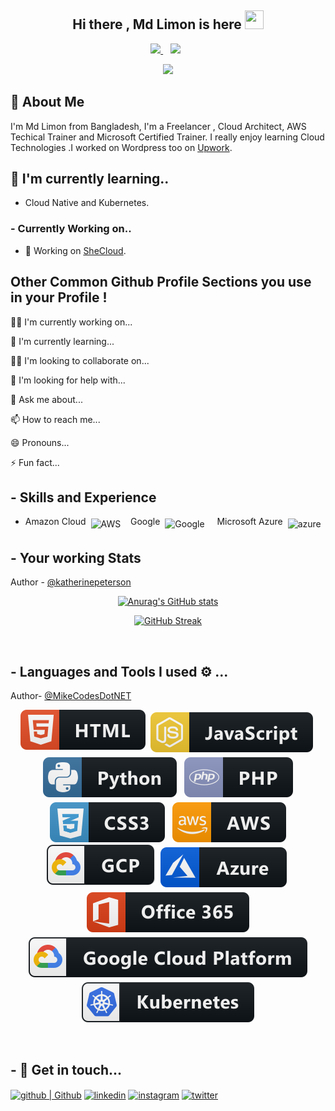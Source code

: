 
<div align="center"> 
   <h2 align="center">Hi there , Md Limon is here <img src="https://github.com/RobinaMirbahar/RobinaMirbahar/blob/main/ProfileImages/Hi-Robina.gif" height="30" width="30"> </h2></div>
   
<p align='center'>
   <p align='center'>
   <a href="https://www.linkedin.com/in/robina-mallah/"><img height="30" src="https://github.com/RobinaMirbahar/RobinaMirbahar/blob/main/SVG/Social/linkedin-icon-2.svg">                </a>&nbsp;&nbsp;
    <a href="https://twitter.com/robinamirbahar"><img height="30" src="https://github.com/RobinaMirbahar/RobinaMirbahar/blob/main/SVG/Social/twitter-6.svg"></a>&nbsp;&nbsp;
</p>
</p>

<p align='center'>
      <img align="center"><img src="https://github.com/sorkerlimon/Protfolio/blob/main/Images/MD%20LIMON.jpg">
</p>


## 🚀 About Me
I'm Md Limon from Bangladesh, I'm a Freelancer , Cloud Architect, AWS Techical Trainer and Microsoft Certified Trainer. I really enjoy learning Cloud Technologies .I worked on Wordpress too on [Upwork](https://www.upwork.com). 


## 🧠 I'm currently learning..
-   Cloud Native and Kubernetes.

### - Currently Working on..
- 🔭 Working on [SheCloud](https://github.com/SheCloud). 

## Other Common Github Profile Sections you use in your Profile !
👩‍💻 I'm currently working on...

🧠 I'm currently learning...

👯‍♀️ I'm looking to collaborate on...

🤔 I'm looking for help with...

💬 Ask me about...

📫 How to reach me...

😄 Pronouns...

⚡️ Fun fact...


## - Skills and Experience
- Amazon Cloud <img src="https://github.com/RobinaMirbahar/RobinaMirbahar/blob/main/SVG/Services/amazonaws.svg" alt="AWS" height='40' style="vertical-align:top; margin:4px">&nbsp;&nbsp; Google <img src="https://github.com/RobinaMirbahar/RobinaMirbahar/blob/main/SVG/Services/googlecloud.svg" alt="Google" height='40' style="vertical-align:top; margin:4px"> &nbsp;&nbsp; Microsoft Azure <img src="https://github.com/RobinaMirbahar/RobinaMirbahar/blob/main/SVG/Services/microsoftazure.svg" alt="azure" height='40' style="vertical-align:top; margin:4px">

 
## - Your working Stats
Author - [@katherinepeterson](https://www.github.com/octokatherine)
<div align="center"> 
   
[![Anurag's GitHub stats](https://github-readme-stats.vercel.app/api?username=robinamirbahar)](https://github.com/anuraghazra/github-readme-stats)
    
[![GitHub Streak](https://github-readme-streak-stats.herokuapp.com/?user=robinamirbahar)](https://git.io/streak-stats)
   
</div>
<br />   

## - Languages and Tools I used ⚙️ ...
<!-- For more icons please follow  https://github.com/MikeCodesDotNET/ColoredBadges -->
Author- [@MikeCodesDotNET](https://www.github.com/MikeCodesDotNET)

<p align="center">
   <img src="https://github.com/MikeCodesDotNET/ColoredBadges/blob/master/svg/dev/languages/html.svg" alt="HTML" style="vertical-align:top margin:6px 4px">  
   <img src="https://github.com/MikeCodesDotNET/ColoredBadges/blob/master/svg/dev/languages/js.svg" alt="js" style="vertical-align:top; margin:4px">
   <img src="https://raw.githubusercontent.com/8bithemant/8bithemant/master/svg/dev/languages/python.svg" alt="python" style="vertical-align:top; margin:4px">
   <img src="https://github.com/MikeCodesDotNET/ColoredBadges/blob/master/svg/dev/languages/php.svg" alt="php" style="vertical-align:top; margin:4px">
   <img src="https://github.com/MikeCodesDotNET/ColoredBadges/blob/master/svg/dev/languages/css3.svg" alt="css3" style="vertical-align:top; margin:4px">
   <img src="https://github.com/MikeCodesDotNET/ColoredBadges/blob/master/svg/dev/services/aws.svg" alt="AWS" style="vertical-align:top; margin:4px" >
   <img src="https://github.com/MikeCodesDotNET/ColoredBadges/blob/master/svg/dev/services/gcp.svg" alt="GCP" style="vertical-align:top margin:6px 4px">  
  <img src="https://github.com/MikeCodesDotNET/ColoredBadges/blob/master/svg/dev/services/azure.svg" alt="azure" style="vertical-align:top; margin:4px">
  <img src="https://github.com/MikeCodesDotNET/ColoredBadges/blob/master/svg/dev/services/office_365.svg" alt="m365" style="vertical-align:top; margin:4px">
   <img src="https://github.com/MikeCodesDotNET/ColoredBadges/blob/master/svg/dev/services/google_cloud_platform.svg" alt="GCP" style="vertical-align:top; margin:4px">
   <img src="https://github.com/MikeCodesDotNET/ColoredBadges/blob/master/svg/dev/services/kubernetes.svg" alt="KB" style="vertical-align:top; margin:4px">
</p>

<br />

## - 💬 Get in touch...

[<img align="center" src='https://github.com/RobinaMirbahar/RobinaMirbahar/blob/main/SVG/Social/github-icon.svg' alt="github | Github" height='40' width='40'>](https://github.com/robinamirbahar) 
[<img align="center" src='https://github.com/RobinaMirbahar/RobinaMirbahar/blob/main/SVG/Social/linkedin.svg' alt='linkedin' height='40' >](https://www.linkedIn.com/robina-mirbahar) 
[<img align="center" src='https://github.com/RobinaMirbahar/RobinaMirbahar/blob/main/SVG/Social/instagram.svg' alt='instagram' height='40' >](https://www.instagram.com/she.cloud) 
[<img align="center" src='https://github.com/RobinaMirbahar/RobinaMirbahar/blob/main/SVG/Social/twitter.svg' alt='twitter' height='40'>](https://www.twitter.com/robinamirbahar) 
   

